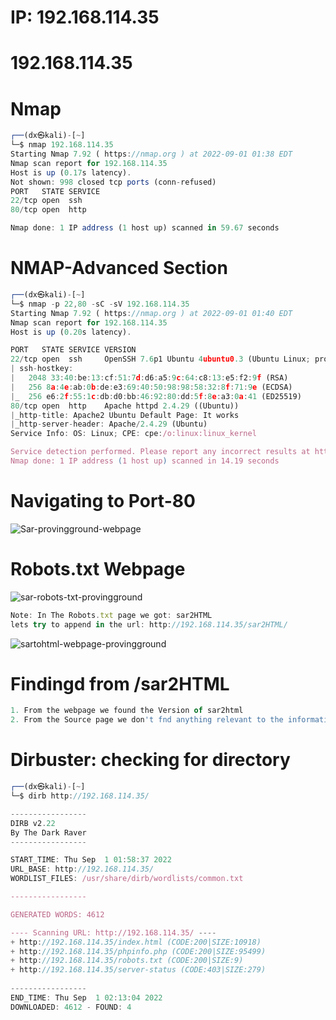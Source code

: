 # IP: 192.168.114.35

# 192.168.114.35


# Nmap

```javascript
┌──(dx㉿kali)-[~]
└─$ nmap 192.168.114.35                 
Starting Nmap 7.92 ( https://nmap.org ) at 2022-09-01 01:38 EDT
Nmap scan report for 192.168.114.35
Host is up (0.17s latency).
Not shown: 998 closed tcp ports (conn-refused)
PORT   STATE SERVICE
22/tcp open  ssh
80/tcp open  http

Nmap done: 1 IP address (1 host up) scanned in 59.67 seconds
```

# NMAP-Advanced Section
```javascript
┌──(dx㉿kali)-[~]
└─$ nmap -p 22,80 -sC -sV 192.168.114.35
Starting Nmap 7.92 ( https://nmap.org ) at 2022-09-01 01:40 EDT
Nmap scan report for 192.168.114.35
Host is up (0.20s latency).

PORT   STATE SERVICE VERSION
22/tcp open  ssh     OpenSSH 7.6p1 Ubuntu 4ubuntu0.3 (Ubuntu Linux; protocol 2.0)
| ssh-hostkey: 
|   2048 33:40:be:13:cf:51:7d:d6:a5:9c:64:c8:13:e5:f2:9f (RSA)
|   256 8a:4e:ab:0b:de:e3:69:40:50:98:98:58:32:8f:71:9e (ECDSA)
|_  256 e6:2f:55:1c:db:d0:bb:46:92:80:dd:5f:8e:a3:0a:41 (ED25519)
80/tcp open  http    Apache httpd 2.4.29 ((Ubuntu))
|_http-title: Apache2 Ubuntu Default Page: It works
|_http-server-header: Apache/2.4.29 (Ubuntu)
Service Info: OS: Linux; CPE: cpe:/o:linux:linux_kernel

Service detection performed. Please report any incorrect results at https://nmap.org/submit/ .
Nmap done: 1 IP address (1 host up) scanned in 14.19 seconds
```

# Navigating to Port-80

![Sar-provingground-webpage](https://user-images.githubusercontent.com/98345027/187840124-10cea880-c77d-44e0-b77e-0da506295069.png)

# Robots.txt Webpage
![sar-robots-txt-provingground](https://user-images.githubusercontent.com/98345027/187840339-c9d282a8-f05b-4c2e-bef2-c8ea52bc0dd1.png)
```javascript
Note: In The Robots.txt page we got: sar2HTML
lets try to append in the url: http://192.168.114.35/sar2HTML/
```

![sartohtml-webpage-provingground](https://user-images.githubusercontent.com/98345027/187841032-e90bafbb-f40e-460a-8308-974c9be0f27d.png)

# Findingd from /sar2HTML
```javascript
1. From the webpage we found the Version of sar2html 
2. From the Source page we don't fnd anything relevant to the information
```

# Dirbuster: checking for directory
```javascript
┌──(dx㉿kali)-[~]
└─$ dirb http://192.168.114.35/

-----------------
DIRB v2.22    
By The Dark Raver
-----------------

START_TIME: Thu Sep  1 01:58:37 2022
URL_BASE: http://192.168.114.35/
WORDLIST_FILES: /usr/share/dirb/wordlists/common.txt

-----------------

GENERATED WORDS: 4612                                                          

---- Scanning URL: http://192.168.114.35/ ----
+ http://192.168.114.35/index.html (CODE:200|SIZE:10918)                                                                                        
+ http://192.168.114.35/phpinfo.php (CODE:200|SIZE:95499)                                                                                       
+ http://192.168.114.35/robots.txt (CODE:200|SIZE:9)                                                                                            
+ http://192.168.114.35/server-status (CODE:403|SIZE:279)                                                                                       
                                                                                                                                                 
-----------------
END_TIME: Thu Sep  1 02:13:04 2022
DOWNLOADED: 4612 - FOUND: 4
```

```javascript
```

```javascript
```

```javascript
```

```javascript
```
